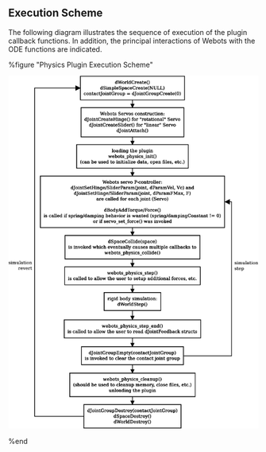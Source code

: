 ## Execution Scheme

The following diagram illustrates the sequence of execution of the plugin
callback functions. In addition, the principal interactions of Webots with the
ODE functions are indicated.

%figure "Physics Plugin Execution Scheme"

![physics_execution_scheme.png](images/physics_execution_scheme.png)

%end

